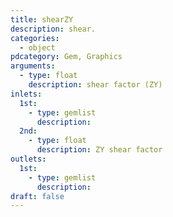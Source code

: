 ```yaml
---
title: shearZY
description: shear.
categories:
  - object
pdcategory: Gem, Graphics
arguments:
  - type: float
    description: shear factor (ZY)
inlets:
  1st:
    - type: gemlist
      description:
  2nd:
    - type: float
      description: ZY shear factor
outlets:
  1st:
    - type: gemlist
      description:
draft: false
---
```

